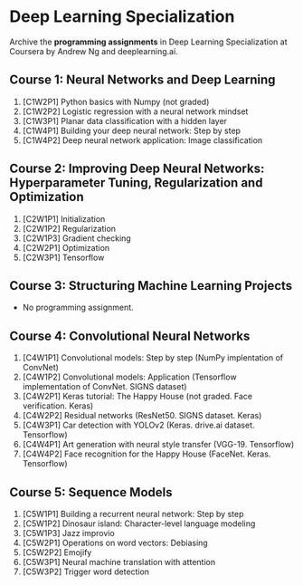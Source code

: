 # Deep Learning Specialization
Archive the **programming assignments** in Deep Learning Specialization at Coursera by Andrew Ng and deeplearning.ai.

## Course 1: Neural Networks and Deep Learning
1. [C1W2P1] Python basics with Numpy (not graded)
2. [C1W2P2] Logistic regression with a neural network mindset
3. [C1W3P1] Planar data classification with a hidden layer
4. [C1W4P1] Building your deep neural network: Step by step
5. [C1W4P2] Deep neural network application: Image classification

## Course 2: Improving Deep Neural Networks: Hyperparameter Tuning, Regularization and Optimization
1. [C2W1P1] Initialization
2. [C2W1P2] Regularization
3. [C2W1P3] Gradient checking
4. [C2W2P1] Optimization
5. [C2W3P1] Tensorflow

## Course 3: Structuring Machine Learning Projects
* No programming assignment.

## Course 4: Convolutional Neural Networks
1. [C4W1P1] Convolutional models: Step by step (NumPy implentation of ConvNet)
2. [C4W1P2] Convolutional models: Application (Tensorflow implementation of ConvNet. SIGNS dataset)
3. [C4W2P1] Keras tutorial: The Happy House (not graded. Face verification. Keras)
4. [C4W2P2] Residual networks (ResNet50. SIGNS dataset. Keras)
5. [C4W3P1] Car detection with YOLOv2 (Keras. drive.ai dataset. Tensorflow) 
6. [C4W4P1] Art generation with neural style transfer (VGG-19. Tensorflow)
7. [C4W4P2] Face recognition for the Happy House (FaceNet. Keras. Tensorflow)

## Course 5: Sequence Models
1. [C5W1P1] Building a recurrent neural network: Step by step
2. [C5W1P2] Dinosaur island: Character-level language modeling
3. [C5W1P3] Jazz improvio
4. [C5W2P1] Operations on word vectors: Debiasing
5. [C5W2P2] Emojify
6. [C5W3P1] Neural machine translation with attention
7. [C5W3P2] Trigger word detection

